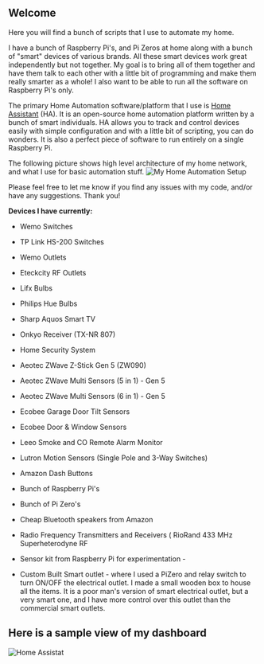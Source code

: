 ## Welcome

Here you will find a bunch of scripts that I use to automate my home.

I have a bunch of Raspberry Pi's, and Pi Zeros at home along with a bunch of "smart" devices of various brands. All these smart devices work great independently but not together. My goal is to bring all of them together and have them talk to each other with a little bit of programming and make them really smarter as a whole! I also want to be able to run all the software on Raspberry Pi's only.

The primary Home Automation software/platform that I use is [Home Assistant](https://home-assistant.io/) (HA). It is an open-source home automation platform written by a bunch of smart individuals. HA allows you to track and control devices easily with simple configuration and with a little bit of scripting, you can do wonders. It is also a perfect piece of software to run entirely on a single Raspberry Pi.

The following picture shows high level architecture of my home network, and what I use for basic automation stuff.
![My Home Automation Setup](https://github.com/skalavala/smarthome/blob/master/images/Home%20Automation%20Setup%20-%20Kalavala.jpg)

Please feel free to let me know if you find any issues with my code, and/or have any suggestions. Thank you!

**Devices I have currently:**

* Wemo Switches

* TP Link HS-200 Switches

* Wemo Outlets

* Eteckcity RF Outlets

* Lifx Bulbs

* Philips Hue Bulbs

* Sharp Aquos Smart TV

* Onkyo Receiver (TX-NR 807)

* Home Security System

* Aeotec ZWave Z-Stick Gen 5 (ZW090)

* Aeotec ZWave Multi Sensors (5 in 1) - Gen 5

* Aeotec ZWave Multi Sensors (6 in 1) - Gen 5

* Ecobee Garage Door Tilt Sensors

* Ecobee Door & Window Sensors

* Leeo Smoke and CO Remote Alarm Monitor

* Lutron Motion Sensors (Single Pole and 3-Way Switches) 

* Amazon Dash Buttons

* Bunch of Raspberry Pi's

* Bunch of Pi Zero's

* Cheap Bluetooth speakers from Amazon

* Radio Frequency Transmitters and Receivers ( RioRand 433 MHz Superheterodyne RF

* Sensor kit from Raspberry Pi for experimentation - 

* Custom Built Smart outlet - where I used a PiZero and relay switch to turn ON/OFF the electrical outlet. I made a small wooden box to house all the items. It is a poor man's version of smart electrical outlet, but a very smart one, and I have more control over this outlet than the commercial smart outlets.


## Here is a sample view of my dashboard

<img src="https://github.com/skalavala/smarthome/blob/master/images/homeassistant.jpg" alt="Home Assistat" />
